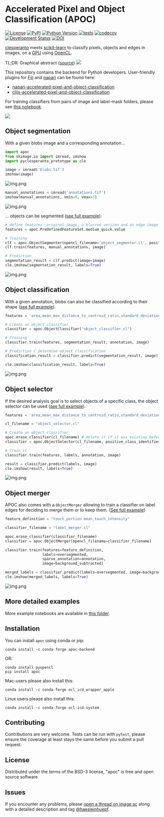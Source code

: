 # Accelerated Pixel and Object Classification (APOC)
[![License](https://img.shields.io/pypi/l/apoc.svg?color=green)](https://github.com/haesleinhuepf/apoc/raw/main/LICENSE)
[![PyPI](https://img.shields.io/pypi/v/apoc.svg?color=green)](https://pypi.org/project/apoc)
[![Python Version](https://img.shields.io/pypi/pyversions/apoc.svg?color=green)](https://python.org)
[![tests](https://github.com/haesleinhuepf/apoc/workflows/tests/badge.svg)](https://github.com/haesleinhuepf/apoc/actions)
[![codecov](https://codecov.io/gh/haesleinhuepf/apoc/branch/main/graph/badge.svg)](https://codecov.io/gh/haesleinhuepf/apoc)
[![Development Status](https://img.shields.io/pypi/status/apoc.svg)](https://en.wikipedia.org/wiki/Software_release_life_cycle#Alpha)
[![DOI](https://zenodo.org/badge/412505712.svg)](https://zenodo.org/badge/latestdoi/412505712)

[clesperanto](https://github.com/clEsperanto/pyclesperanto_prototype) meets [scikit-learn](https://scikit-learn.org/stable/) to classify pixels, objects and edges in images, on a [GPU](https://en.wikipedia.org/wiki/Graphics_processing_unit) using [OpenCL](https://www.khronos.org/opencl/).

TL;DR: Graphical abstract ([source](https://github.com/haesleinhuepf/apoc/blob/main/demo/demo_apoc.ipynb))
![](https://github.com/haesleinhuepf/apoc/raw/main/docs/graphical_abstract.png)

This repository contains the backend for Python developers. User-friendly plugins for [Fiji](https://fiji.sc) and [napari](https://napari.org) can be found here:
* [napari-accelerated-pixel-and-object-classification](https://github.com/haesleinhuepf/napari-accelerated-pixel-and-object-classification)
* [clijx-accelerated-pixel-and-object-classification](https://github.com/clij/clijx-accelerated-pixel-and-object-classification)

For training classifiers from pairs of image and label-mask folders, please see 
[this notebook](https://github.com/haesleinhuepf/apoc/blob/main/demo/train_on_folders.ipynb).

![](https://github.com/clij/clijx-accelerated-pixel-and-object-classification/raw/main/docs/img.png)

## Object segmentation

With a given blobs image and a corresponding annotation...
```python
import apoc
from skimage.io import imread, imshow
import pyclesperanto_prototype as cle

image = imread('blobs.tif')
imshow(image)
```
![img.png](https://github.com/haesleinhuepf/apoc/raw/main/docs/blobs1.png)
```python
manual_annotations = imread('annotations.tif')
imshow(manual_annotations, vmin=0, vmax=3)
```
![img.png](https://github.com/haesleinhuepf/apoc/raw/main/docs/blobs_annotations1.png)

... objects can be segmented ([see full example](https://github.com/haesleinhuepf/apoc/blob/main/demo/demo_object_segmenter.ipynb)):
```python
# define features: original image, a blurred version and an edge image
features = apoc.PredefinedFeatureSet.medium_quick.value

# Training
clf = apoc.ObjectSegmenter(opencl_filename='object_segmenter.cl', positive_class_identifier=2)
clf.train(features, manual_annotations, image)

# Prediction
segmentation_result = clf.predict(image=image)
cle.imshow(segmentation_result, labels=True)
```
![img.png](https://github.com/haesleinhuepf/apoc/raw/main/docs/blobs_segmentation1.png)

## Object classification

With a given annotation, blobs can also be classified according to their shape ([see full example](https://github.com/haesleinhuepf/apoc/blob/main/demo/demo_object_classification.ipynb)).
```python
features = 'area,mean_max_distance_to_centroid_ratio,standard_deviation_intensity'

# Create an object classifier
classifier = apoc.ObjectClassifier("object_classifier.cl")

# Training
classifier.train(features, segmentation_result, annotation, image)

# Prediction / determine object classification
classification_result = classifier.predict(segmentation_result, image)

cle.imshow(classification_result, labels=True)
```
![img.png](https://github.com/haesleinhuepf/apoc/raw/main/docs/object_classification_result1.png)

## Object selector

If the desired analysis goal is to select objects of a specific class, the object selector can be used ([see full example](https://github.com/haesleinhuepf/apoc/blob/main/demo/demo_object_selector.ipynb)).

```python
features = 'area,mean_max_distance_to_centroid_ratio,standard_deviation_intensity'

cl_filename = "object_selector.cl"

# Create an object classifier
apoc.erase_classifier(cl_filename) # delete it if it was existing before
classifier = apoc.ObjectSelector(cl_filename, positive_class_identifier=1)

# train it
classifier.train(features, labels, annotation, image)

result = classifier.predict(labels, image)
cle.imshow(result, labels=True)
```

![img.png](https://github.com/haesleinhuepf/apoc/raw/main/docs/object_selector.png)

## Object merger

APOC also comes with a `ObjectMerger` allowing to train a classifier on label edges for deciding to merge them or to keep them.
([See full example](https://github.com/haesleinhuepf/apoc/blob/main/demo/merge_objects.ipynb))

```python
feature_definition = "touch_portion mean_touch_intensity"

classifier_filename = "label_merger.cl"

apoc.erase_classifier(classifier_filename)
classifier = apoc.ObjectMerger(opencl_filename=classifier_filename)

classifier.train(features=feature_definition,
                 labels=oversegmented,
                 sparse_annotation=annotation,
                 image=background_subtracted) 

merged_labels = classifier.predict(labels=oversegmented, image=background_subtracted)
cle.imshow(merged_labels, labels=True)
```

![img.png](https://github.com/haesleinhuepf/apoc/raw/main/docs/object_merger.png)

## More detailed examples

More example notebooks are available in [this folder](https://github.com/haesleinhuepf/apoc/tree/main/demo).

## Installation

You can install `apoc` using conda or pip:

    conda install -c conda-forge apoc-backend

OR:

    conda install pyopencl
    pip install apoc

Mac-users please also install this:

    conda install -c conda-forge ocl_icd_wrapper_apple
    
Linux users please also install this:
    
    conda install -c conda-forge ocl-icd-system


## Contributing

Contributions are very welcome. Tests can be run with `pytest`, please ensure
the coverage at least stays the same before you submit a pull request.

## License

Distributed under the terms of the BSD-3 license,
"apoc" is free and open source software

## Issues

If you encounter any problems, please [open a thread on image.sc](https://image.sc) along with a detailed description and tag [@haesleinhuepf](https://github.com/haesleinhuepf).
